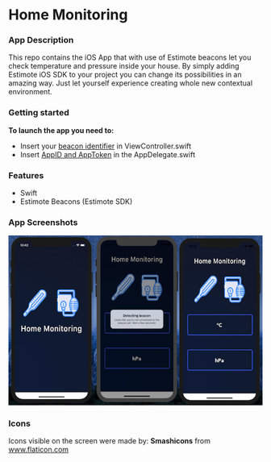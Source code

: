 # Home Monitoring

### App Description

This repo contains the iOS App that with use of Estimote beacons let  you check temperature and pressure inside your house. By simply adding Estimote iOS SDK to your project you can change its possibilities in an amazing way. Just let yourself experience creating whole new contextual environment.

### Getting started

**To launch the app you need to:**

- Insert your [beacon identifier](https://community.estimote.com/hc/en-us/articles/360004586632-How-to-find-a-beacon-s-identifier) in ViewController.swift 
- Insert [AppID and AppToken](https://community.estimote.com/hc/en-us/articles/203607313-What-are-App-ID-and-App-Token-and-what-do-I-need-them-for-) in the AppDelegate.swift

### Features

- Swift
- Estimote Beacons (Estimote SDK)

### App Screenshots

![](/IntroAssets/AppScreens.png)

### Icons

Icons visible on the screen were made by: **Smashicons** from www.flaticon.com
